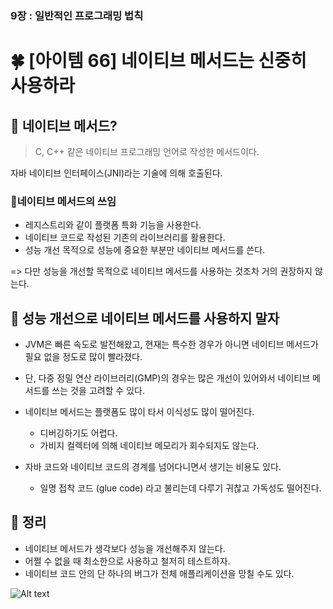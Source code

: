 ### 9장 : 일반적인 프로그래밍 법칙
# 🍀 [아이템 66] 네이티브 메서드는 신중히 사용하라

## 📒 네이티브 메서드?
>C, C++ 같은 네이티브 프로그래밍 언어로 작성한 메서드이다.

자바 네이티브 인터페이스(JNI)라는 기술에 의해 호출된다.
 
### 📃네이티브 메서드의 쓰임
- 레지스트리와 같이 플랫폼 특화 기능을 사용한다.
- 네이티브 코드로 작성된 기존의 라이브러리를 활용한다.
- 성능 개선 목적으로 성능에 중요한 부분만 네이티브 메서드를 쓴다.

=> 다만 성능을 개선할 목적으로 네이티브 메서드를 사용하는 것조차 거의 권장하지 않는다.

## 📒 성능 개선으로 네이티브 메서드를 사용하지 말자
- JVM은 빠른 속도로 발전해왔고, 현재는 특수한 경우가 아니면 네이티브 메서드가 필요 없을 정도로 많이 빨라졌다.
- 단, 다중 정밀 연산 라이브러리(GMP)의 경우는 많은 개선이 있어와서 네이티브 메서드를 쓰는 것을 고려할 수 있다.

- 네이티브 메서드는 플랫폼도 많이 타서 이식성도 많이 떨어진다. 
    - 디버깅하기도 어렵다. 
    - 가비지 컬렉터에 의해 네이티브 메모리가 회수되지도 않는다.

- 자바 코드와 네이티브 코드의 경계를 넘어다니면서 생기는 비용도 있다. 
    - 일명 접착 코드 (glue code) 라고 불리는데 다루기 귀찮고 가독성도 떨어진다.

## 📒 정리
- 네이티브 메서드가 생각보다 성능을 개선해주지 않는다.
- 어쩔 수 없을 때 최소한으로 사용하고 철저히 테스트하자.
- 네이티브 코드 안의 단 하나의 버그가 전체 애플리케이션을 망칠 수도 있다.

![Alt text](image.png)